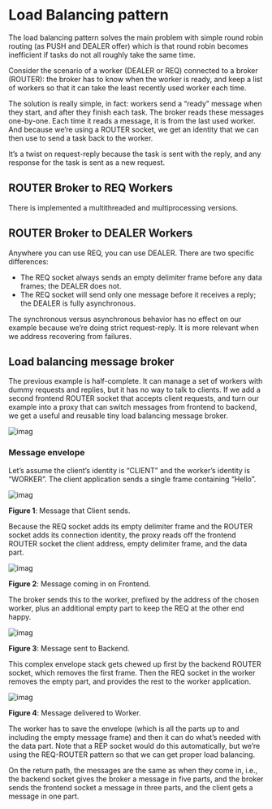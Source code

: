 # Load Balancing pattern

The load balancing pattern solves the main problem with simple round robin routing (as PUSH and DEALER offer) which is that round robin becomes inefficient if tasks do not all roughly take the same time.

Consider the scenario of a worker (DEALER or REQ) connected to a broker (ROUTER): the broker has to know when the worker is ready, and keep a list of workers so that it can take the least recently used worker each time.

The solution is really simple, in fact: workers send a “ready” message when they start, and after they finish each task. The broker reads these messages one-by-one. Each time it reads a message, it is from the last used worker. And because we’re using a ROUTER socket, we get an identity that we can then use to send a task back to the worker.

It’s a twist on request-reply because the task is sent with the reply, and any response for the task is sent as a new request.

## ROUTER Broker to REQ Workers

There is implemented a multithreaded and multiprocessing versions.

## ROUTER Broker to DEALER Workers

Anywhere you can use REQ, you can use DEALER. There are two specific differences:

- The REQ socket always sends an empty delimiter frame before any data frames; the DEALER does not.
- The REQ socket will send only one message before it receives a reply; the DEALER is fully asynchronous.

The synchronous versus asynchronous behavior has no effect on our example because we’re doing strict request-reply. It is more relevant when we address recovering from failures.

## Load balancing message broker

The previous example is half-complete. It can manage a set of workers with dummy requests and replies, but it has no way to talk to clients. If we add a second frontend ROUTER socket that accepts client requests, and turn our example into a proxy that can switch messages from frontend to backend, we get a useful and reusable tiny load balancing message broker.

![imag](https://zguide.zeromq.org/images/fig32.png)

### Message envelope

Let’s assume the client’s identity is “CLIENT” and the worker’s identity is “WORKER”. The client application sends a single frame containing “Hello”.

![imag](https://zguide.zeromq.org/images/fig33.png)

**Figure 1**: Message that Client sends.

Because the REQ socket adds its empty delimiter frame and the ROUTER socket adds its connection identity, the proxy reads off the frontend ROUTER socket the client address, empty delimiter frame, and the data part.

![imag](https://zguide.zeromq.org/images/fig34.png)

**Figure 2**: Message coming in on Frontend.

The broker sends this to the worker, prefixed by the address of the chosen worker, plus an additional empty part to keep the REQ at the other end happy.

![imag](https://zguide.zeromq.org/images/fig35.png)

**Figure 3**: Message sent to Backend.

This complex envelope stack gets chewed up first by the backend ROUTER socket, which removes the first frame. Then the REQ socket in the worker removes the empty part, and provides the rest to the worker application.

![imag](https://zguide.zeromq.org/images/fig36.png)

**Figure 4**: Message delivered to Worker.

The worker has to save the envelope (which is all the parts up to and including the empty message frame) and then it can do what’s needed with the data part. Note that a REP socket would do this automatically, but we’re using the REQ-ROUTER pattern so that we can get proper load balancing.

On the return path, the messages are the same as when they come in, i.e., the backend socket gives the broker a message in five parts, and the broker sends the frontend socket a message in three parts, and the client gets a message in one part.
